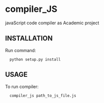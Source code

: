 # compiler_JS
javaScript code compiler as Academic project

INSTALLATION
------------
Run command:

      python setup.py install

USAGE
------------
To run compiler:

      compiler_js path_to_js_file.js